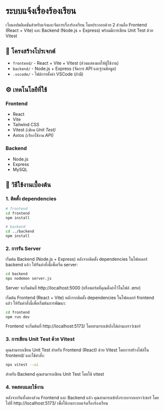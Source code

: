 # ระบบแจ้งเรื่องร้องเรียน

เว็บแอปพลิเคชันสำหรับแจ้งและจัดการเรื่องร้องเรียน โดยประกอบด้วย 2 ส่วนคือ Frontend (React + Vite) และ Backend (Node.js + Express) พร้อมมีการเขียน Unit Test ด้วย Vitest

## 📁 โครงสร้างโปรเจกต์

- `frontend/` - React + Vite + Vitest (ส่วนแสดงผลให้ผู้ใช้งาน)
- `backend/` - Node.js + Express (จัดการ API และฐานข้อมูล)
- `.vscode/` - ไฟล์การตั้งค่า VSCode (ถ้ามี)

## ⚙️ เทคโนโลยีที่ใช้

### Frontend
- React
- Vite
- Tailwind CSS
- Vitest *(เขียน Unit Test)*
- Axios *(เรียกใช้งาน API)*

### Backend
- Node.js
- Express
- MySQL

## 🚀 วิธีใช้งานเบื้องต้น

### 1. ติดตั้ง dependencies

```bash
# frontend
cd frontend
npm install

# backend
cd ../backend
npm install
```

### 2. การรัน Server

เริ่มต้น Backend (Node.js + Express)
หลังจากติดตั้ง dependencies ในโฟลเดอร์ backend แล้ว ให้รันคำสั่งนี้เพื่อเริ่ม server:

```bash
cd backend
npx nodemon server.js
```
Server จะเริ่มต้นที่ http://localhost:5000 (หรือพอร์ตที่คุณตั้งค่าไว้ในไฟล์ .env)

เริ่มต้น Frontend (React + Vite)
หลังจากติดตั้ง dependencies ในโฟลเดอร์ frontend แล้ว ให้รันคำสั่งนี้เพื่อเริ่มต้นการพัฒนา:

```bash
cd frontend
npm run dev
```
Frontend จะเริ่มต้นที่ http://localhost:5173/ โดยสามารถเข้าถึงได้ผ่านเบราว์เซอร์

### 3. การเขียน Unit Test ด้วย Vitest
คุณสามารถเขียน Unit Test สำหรับ Frontend (React) ด้วย Vitest โดยการสร้างไฟล์ใน frontend/ และใช้คำสั่ง:

```bash
npx vitest --ui
```
สำหรับ Backend คุณสามารถเขียน Unit Test โดยใช้ vitest

### 4. ทดสอบและใช้งาน
หลังจากรันทั้งสองส่วน Frontend และ Backend แล้ว คุณสามารถเข้าถึงระบบจากเบราว์เซอร์ โดยไปที่ http://localhost:5173/ เพื่อใช้งานระบบแจ้งเรื่องร้องเรียน

